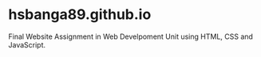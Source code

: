 # hsbanga89.github.io

Final Website Assignment in Web Develpoment Unit using HTML, CSS and JavaScript.
